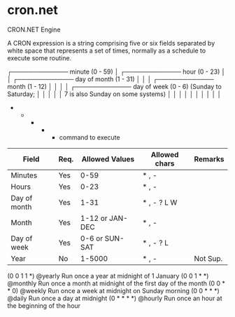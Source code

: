 # cron.net
CRON.NET Engine


A CRON expression is a string comprising five or six fields separated by white space that represents a set of times, normally as a schedule to execute some routine.

 ┌───────────── minute (0 - 59)
 │ ┌───────────── hour (0 - 23)
 │ │ ┌───────────── day of month (1 - 31)
 │ │ │ ┌───────────── month (1 - 12)
 │ │ │ │ ┌───────────── day of week (0 - 6) (Sunday to Saturday;
 │ │ │ │ │                                       7 is also Sunday on some systems)
 │ │ │ │ │
 │ │ │ │ │
 * * * * *  command to execute

| Field          | Req. | Allowed Values  | Allowed chars | Remarks  |
|----------------|------|-----------------|---------------|----------|
| Minutes        | Yes  | 0-59	          | * , -         |          |
| Hours          | Yes  | 0-23            | * , -         |          |
| Day of month   | Yes  | 1-31            | * , - ? L W   |          |
| Month          | Yes  | 1-12 or JAN-DEC | * , -         |          |
| Day of week    | Yes  | 0-6 or SUN-SAT  | * , - ? L     |          |
| Year           | No   | 1-5000          | * , -         | Not Sup. |

(0 0 1 1 *)	@yearly		Run once a year at midnight of 1 January
(0 0 1 * *)	@monthly	Run once a month at midnight of the first day of the month
(0 0 * * 0)	@weekly		Run once a week at midnight on Sunday morning
(0 0 * * *)	@daily		Run once a day at midnight
(0 * * * *) @hourly		Run once an hour at the beginning of the hour


